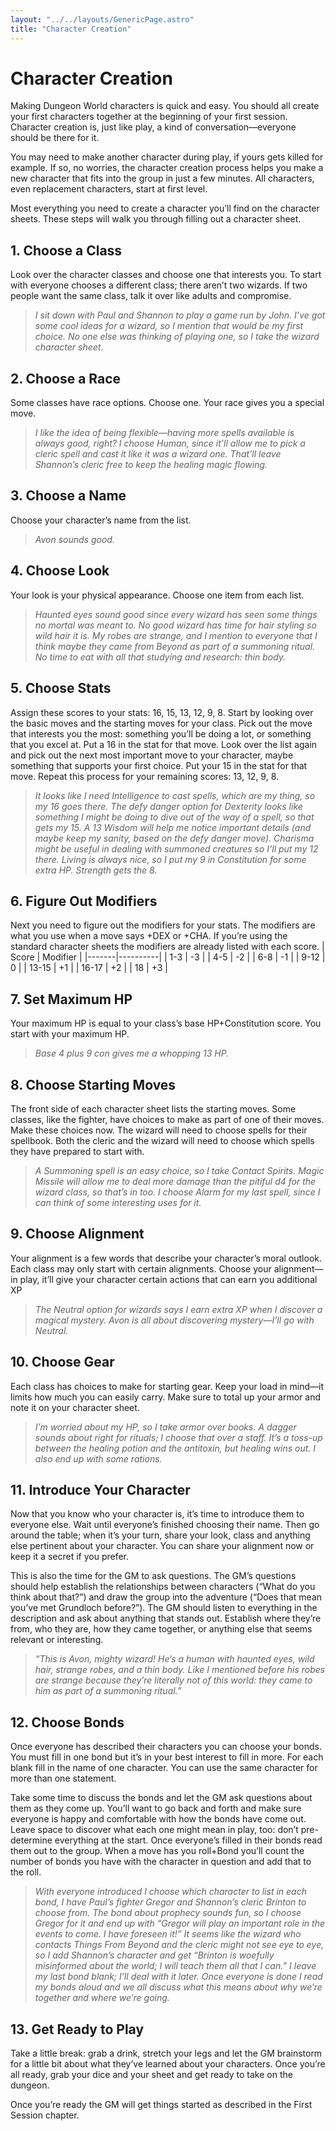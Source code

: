```yaml
---
layout: "../../layouts/GenericPage.astro"
title: "Character Creation"
---
```


# Character Creation

Making Dungeon World characters is quick and easy. You should all create your first characters together at the beginning of your first session. Character creation is, just like play, a kind of conversation—everyone should be there for it.

You may need to make another character during play, if yours gets killed for example. If so, no worries, the character creation process helps you make a new character that fits into the group in just a few minutes. All characters, even replacement characters, start at first level.

Most everything you need to create a character you’ll find on the character sheets. These steps will walk you through filling out a character sheet.
## 1. Choose a Class

Look over the character classes and choose one that interests you. To start with everyone chooses a different class; there aren’t two wizards. If two people want the same class, talk it over like adults and compromise.

> *I sit down with Paul and Shannon to play a game run by John. I’ve got some cool ideas for a wizard, so I mention that would be my first choice. No one else was thinking of playing one, so I take the wizard character sheet.*
## 2. Choose a Race

Some classes have race options. Choose one. Your race gives you a special move.

> *I like the idea of being flexible—having more spells available is always good, right? I choose Human, since it’ll allow me to pick a cleric spell and cast it like it was a wizard one. That’ll leave Shannon’s cleric free to keep the healing magic flowing.*
## 3. Choose a Name

Choose your character’s name from the list.

> *Avon sounds good.*
## 4. Choose Look

Your look is your physical appearance. Choose one item from each list.

> *Haunted eyes sound good since every wizard has seen some things no mortal was meant to. No good wizard has time for hair styling so wild hair it is. My robes are strange, and I mention to everyone that I think maybe they came from Beyond as part of a summoning ritual. No time to eat with all that studying and research: thin body.*
## 5. Choose Stats

Assign these scores to your stats: 16, 15, 13, 12, 9, 8. Start by looking over the basic moves and the starting moves for your class. Pick out the move that interests you the most: something you’ll be doing a lot, or something that you excel at. Put a 16 in the stat for that move. Look over the list again and pick out the next most important move to your character, maybe something that supports your first choice. Put your 15 in the stat for that move. Repeat this process for your remaining scores: 13, 12, 9, 8.

> *It looks like I need Intelligence to cast spells, which are my thing, so my 16 goes there. The defy danger option for Dexterity looks like something I might be doing to dive out of the way of a spell, so that gets my 15. A 13 Wisdom will help me notice important details (and maybe keep my sanity, based on the defy danger move). Charisma might be useful in dealing with summoned creatures so I’ll put my 12 there. Living is always nice, so I put my 9 in Constitution for some extra HP. Strength gets the 8.*
## 6. Figure Out Modifiers

Next you need to figure out the modifiers for your stats. The modifiers are what you use when a move says +DEX or +CHA. If you’re using the standard character sheets the modifiers are already listed with each score.
| Score | Modifier |
|-------|----------|
| 1-3   | -3       |
| 4-5   | -2       |
| 6-8   | -1       |
| 9-12  | 0        |
| 13-15 | +1       |
| 16-17 | +2       |
| 18    | +3       |
## 7. Set Maximum HP

Your maximum HP is equal to your class’s base HP+Constitution score. You start with your maximum HP.

> *Base 4 plus 9 con gives me a whopping 13 HP.*
## 8. Choose Starting Moves

The front side of each character sheet lists the starting moves. Some classes, like the fighter, have choices to make as part of one of their moves. Make these choices now. The wizard will need to choose spells for their spellbook. Both the cleric and the wizard will need to choose which spells they have prepared to start with.

> *A Summoning spell is an easy choice, so I take Contact Spirits. Magic Missile will allow me to deal more damage than the pitiful d4 for the wizard class, so that’s in too. I choose Alarm for my last spell, since I can think of some interesting uses for it.*
## 9. Choose Alignment

Your alignment is a few words that describe your character’s moral outlook. Each class may only start with certain alignments. Choose your alignment—in play, it’ll give your character certain actions that can earn you additional XP

> *The Neutral option for wizards says I earn extra XP when I discover a magical mystery. Avon is all about discovering mystery—I’ll go with Neutral.*
## 10. Choose Gear

Each class has choices to make for starting gear. Keep your load in mind—it limits how much you can easily carry. Make sure to total up your armor and note it on your character sheet.

> *I’m worried about my HP, so I take armor over books. A dagger sounds about right for rituals; I choose that over a staff. It’s a toss-up between the healing potion and the antitoxin, but healing wins out. I also end up with some rations.*
## 11. Introduce Your Character

Now that you know who your character is, it’s time to introduce them to everyone else. Wait until everyone’s finished choosing their name. Then go around the table; when it’s your turn, share your look, class and anything else pertinent about your character. You can share your alignment now or keep it a secret if you prefer.

This is also the time for the GM to ask questions. The GM’s questions should help establish the relationships between characters (“What do you think about that?”) and draw the group into the adventure (“Does that mean you’ve met Grundloch before?”). The GM should listen to everything in the description and ask about anything that stands out. Establish where they’re from, who they are, how they came together, or anything else that seems relevant or interesting.

> *“This is Avon, mighty wizard! He’s a human with haunted eyes, wild hair, strange robes, and a thin body. Like I mentioned before his robes are strange because they’re literally not of this world: they came to him as part of a summoning ritual.”*
## 12. Choose Bonds

Once everyone has described their characters you can choose your bonds. You must fill in one bond but it’s in your best interest to fill in more. For each blank fill in the name of one character. You can use the same character for more than one statement.

Take some time to discuss the bonds and let the GM ask questions about them as they come up. You’ll want to go back and forth and make sure everyone is happy and comfortable with how the bonds have come out. Leave space to discover what each one might mean in play, too: don’t pre-determine everything at the start. Once everyone’s filled in their bonds read them out to the group. When a move has you roll+Bond you’ll count the number of bonds you have with the character in question and add that to the roll.

> *With everyone introduced I choose which character to list in each bond, I have Paul’s fighter Gregor and Shannon’s cleric Brinton to choose from. The bond about prophecy sounds fun, so I choose Gregor for it and end up with “Gregor will play an important role in the events to come. I have foreseen it!” It seems like the wizard who contacts Things From Beyond and the cleric might not see eye to eye, so I add Shannon’s character and get “Brinton is woefully misinformed about the world; I will teach them all that I can.” I leave my last bond blank; I’ll deal with it later. Once everyone is done I read my bonds aloud and we all discuss what this means about why we’re together and where we’re going.*
## 13. Get Ready to Play

Take a little break: grab a drink, stretch your legs and let the GM brainstorm for a little bit about what they’ve learned about your characters. Once you’re all ready, grab your dice and your sheet and get ready to take on the dungeon.

Once you’re ready the GM will get things started as described in the First Session chapter.
